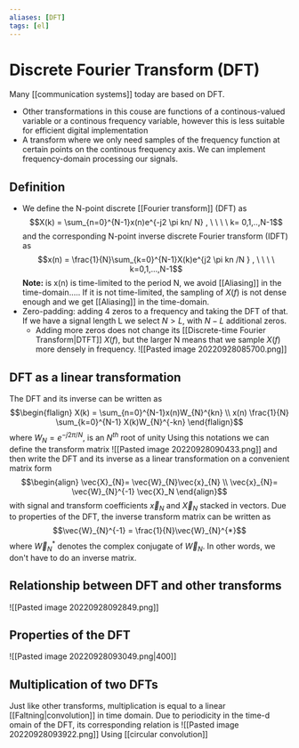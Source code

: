 ```yaml
---
aliases: [DFT]
tags: [el]
---
```

# Discrete Fourier Transform (DFT)
Many [[communication systems]] today are based on DFT.

- Other transformations in this couse are functions of a continous-valued variable or a continous frequency variable, however this is less suitable for efficient digital implementation
- A transform where we only need samples of the frequency function at certain points on the continous frequency axis. We can implement frequency-domain processing our signals. 

## Definition
- We define the N-point discrete [[Fourier transform]] (DFT) as $$X(k) = \sum_{n=0}^{N-1}x(n)e^{-j2 \pi kn/  N} , \ \ \ \ k= 0,1,..,N-1$$
and the corresponding N-point inverse discrete Fourier transform (IDFT) as $$x(n) = \frac{1}{N}\sum_{k=0}^{N-1}X(k)e^{j2 \pi kn /N } , \ \ \ \ k=0,1,...,N-1$$
**Note:** is x(n) is time-limited to the period N, we avoid [[Aliasing]] in the time-domain.....
If it is not time-limited, the sampling of $X(f)$ is not dense enough and we get [[Aliasing]] in the time-domain. 
- Zero-padding: adding 4 zeros to a frequency and taking the DFT of that. If we have a signal length L we select $N > L$, with $N-L$ additional zeros.
  - Adding more zeros does not change its [[Discrete-time Fourier Transform|DTFT]] $X(f)$, but the larger N means that we sample $X(f)$ more densely in frequency.
    ![[Pasted image 20220928085700.png]]

## DFT as a linear transformation
The DFT and its inverse can be written as
$$\begin{flalign}  X(k) = \sum_{n=0}^{N-1}x(n)W_{N}^{kn} \\ x(n) \frac{1}{N} \sum_{k=0}^{N-1} 
X(k)W_{N}^{-kn}  \end{flalign}$$
where $W_{N}= e^{-j2 \pi /N}$, is an $N^{th}$ root of unity
Using this notations we can define the transform matrix
![[Pasted image 20220928090433.png]]
and then write the DFT and its inverse as a linear transformation on a convenient matrix form $$\begin{align}  \vec{X}_{N}= \vec{W}_{N}\vec{x}_{N} \\ \vec{x}_{N}= \vec{W}_{N}^{-1} \vec{X}_N \end{align}$$
with signal and transform coefficients $\vec{x}_N$ and $\vec{X}_{N}$ stacked in vectors.
Due to properties of the DFT, the inverse transform matrix can be written as $$\vec{W}_{N}^{-1} = \frac{1}{N}\vec{W}_{N}^{*}$$
where $\vec{W}_{N}^{*}$ denotes the complex conjugate of $\vec{W}_N$. In other words, we don't have to do an inverse matrix.


## Relationship between DFT and other transforms
![[Pasted image 20220928092849.png]]

## Properties of the DFT
![[Pasted image 20220928093049.png|400]]

## Multiplication of two DFTs
Just like other transforms, multiplication is equal to a linear [[Faltning|convolution]] in time domain.
Due to periodicity in the time-d
omain of the DFT, its corresponding relation is
![[Pasted image 20220928093922.png]]
Using [[circular convolution]]


